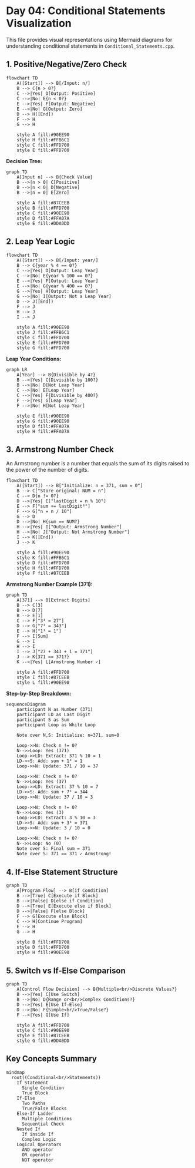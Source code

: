 # Day 04: Conditional Statements Visualization

This file provides visual representations using Mermaid diagrams for understanding conditional statements in `Conditional_Statements.cpp`.

## 1. Positive/Negative/Zero Check

```mermaid
flowchart TD
    A([Start]) --> B[/Input: n/]
    B --> C{n > 0?}
    C -->|Yes| D[Output: Positive]
    C -->|No| E{n < 0?}
    E -->|Yes| F[Output: Negative]
    E -->|No| G[Output: Zero]
    D --> H([End])
    F --> H
    G --> H
    
    style A fill:#90EE90
    style H fill:#FFB6C1
    style C fill:#FFD700
    style E fill:#FFD700
```

**Decision Tree:**

```mermaid
graph TD
    A[Input n] --> B{Check Value}
    B -->|n > 0| C[Positive]
    B -->|n < 0| D[Negative]
    B -->|n = 0| E[Zero]
    
    style A fill:#87CEEB
    style B fill:#FFD700
    style C fill:#90EE90
    style D fill:#FFA07A
    style E fill:#DDA0DD
```

## 2. Leap Year Logic

```mermaid
flowchart TD
    A([Start]) --> B[/Input: year/]
    B --> C{year % 4 == 0?}
    C -->|Yes| D[Output: Leap Year]
    C -->|No| E{year % 100 == 0?}
    E -->|Yes| F[Output: Leap Year]
    E -->|No| G{year % 400 == 0?}
    G -->|Yes| H[Output: Leap Year]
    G -->|No| I[Output: Not a Leap Year]
    D --> J([End])
    F --> J
    H --> J
    I --> J
    
    style A fill:#90EE90
    style J fill:#FFB6C1
    style C fill:#FFD700
    style E fill:#FFD700
    style G fill:#FFD700
```

**Leap Year Conditions:**

```mermaid
graph LR
    A[Year] --> B{Divisible by 4?}
    B -->|Yes| C{Divisible by 100?}
    B -->|No| D[Not Leap Year]
    C -->|No| E[Leap Year]
    C -->|Yes| F{Divisible by 400?}
    F -->|Yes| G[Leap Year]
    F -->|No| H[Not Leap Year]
    
    style E fill:#90EE90
    style G fill:#90EE90
    style D fill:#FFA07A
    style H fill:#FFA07A
```

## 3. Armstrong Number Check

An Armstrong number is a number that equals the sum of its digits raised to the power of the number of digits.

```mermaid
flowchart TD
    A([Start]) --> B["Initialize: n = 371, sum = 0"]
    B --> C["Store original: NUM = n"]
    C --> D{n != 0?}
    D -->|Yes| E["lastDigit = n % 10"]
    E --> F["sum += lastDigit³"]
    F --> G["n = n / 10"]
    G --> D
    D -->|No| H{sum == NUM?}
    H -->|Yes| I["Output: Armstrong Number"]
    H -->|No| J["Output: Not Armstrong Number"]
    I --> K([End])
    J --> K
    
    style A fill:#90EE90
    style K fill:#FFB6C1
    style D fill:#FFD700
    style H fill:#FFD700
    style F fill:#87CEEB
```

**Armstrong Number Example (371):**

```mermaid
graph TD
    A[371] --> B[Extract Digits]
    B --> C[3]
    B --> D[7]
    B --> E[1]
    C --> F["3³ = 27"]
    D --> G["7³ = 343"]
    E --> H["1³ = 1"]
    F --> I[Sum]
    G --> I
    H --> I
    I --> J["27 + 343 + 1 = 371"]
    J --> K{371 == 371?}
    K -->|Yes| L[Armstrong Number ✓]
    
    style A fill:#FFD700
    style I fill:#87CEEB
    style L fill:#90EE90
```

**Step-by-Step Breakdown:**

```mermaid
sequenceDiagram
    participant N as Number (371)
    participant LD as Last Digit
    participant S as Sum
    participant Loop as While Loop
    
    Note over N,S: Initialize: n=371, sum=0
    
    Loop->>N: Check n != 0?
    N-->>Loop: Yes (371)
    Loop->>LD: Extract: 371 % 10 = 1
    LD->>S: Add: sum + 1³ = 1
    Loop->>N: Update: 371 / 10 = 37
    
    Loop->>N: Check n != 0?
    N-->>Loop: Yes (37)
    Loop->>LD: Extract: 37 % 10 = 7
    LD->>S: Add: sum + 7³ = 344
    Loop->>N: Update: 37 / 10 = 3
    
    Loop->>N: Check n != 0?
    N-->>Loop: Yes (3)
    Loop->>LD: Extract: 3 % 10 = 3
    LD->>S: Add: sum + 3³ = 371
    Loop->>N: Update: 3 / 10 = 0
    
    Loop->>N: Check n != 0?
    N-->>Loop: No (0)
    Note over S: Final sum = 371
    Note over S: 371 == 371 ✓ Armstrong!
```

## 4. If-Else Statement Structure

```mermaid
graph TD
    A[Program Flow] --> B[if Condition]
    B -->|True| C[Execute if Block]
    B -->|False| D[else if Condition]
    D -->|True| E[Execute else if Block]
    D -->|False| F[else Block]
    F --> G[Execute else Block]
    C --> H[Continue Program]
    E --> H
    G --> H
    
    style B fill:#FFD700
    style D fill:#FFD700
    style H fill:#90EE90
```

## 5. Switch vs If-Else Comparison

```mermaid
graph TD
    A[Control Flow Decision] --> B{Multiple<br/>Discrete Values?}
    B -->|Yes| C[Use Switch]
    B -->|No| D{Range or<br/>Complex Conditions?}
    D -->|Yes| E[Use If-Else]
    D -->|No| F{Simple<br/>True/False?}
    F -->|Yes| G[Use If]
    
    style A fill:#FFD700
    style C fill:#90EE90
    style E fill:#87CEEB
    style G fill:#DDA0DD
```

## Key Concepts Summary

```mermaid
mindmap
  root((Conditional<br/>Statements))
    If Statement
      Single Condition
      True Block
    If-Else
      Two Paths
      True/False Blocks
    Else-If Ladder
      Multiple Conditions
      Sequential Check
    Nested If
      If inside If
      Complex Logic
    Logical Operators
      AND operator
      OR operator
      NOT operator
```
